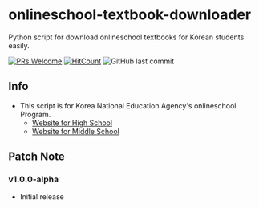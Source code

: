 # onlineschool-textbook-downloader
Python script for download onlineschool textbooks for Korean students easily.

[![PRs Welcome](https://img.shields.io/badge/PRs-welcome-brightgreen.svg?style=flat-square)](http://makeapullrequest.com)
[![HitCount](http://hits.dwyl.io/nulLeeKH/onlineschool-textbook-downloader.svg)](http://hits.dwyl.io/nulLeeKH/onlineschool-textbook-downloader)
![GitHub last commit](https://img.shields.io/github/last-commit/nulLeeKH/onlineschool-textbook-downloader.svg)

## Info
- This script is for Korea National Education Agency's onlineschool Program.
	- [Website for High School](http://hs.onlineschool.or.kr/)
	- [Website for Middle School](http://ms.onlineschool.or.kr/)

## Patch Note

### v1.0.0-alpha
- Initial release

